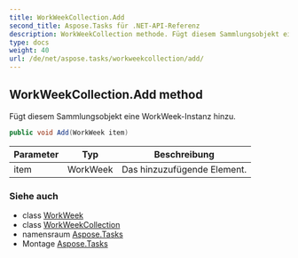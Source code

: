 ```yaml
---
title: WorkWeekCollection.Add
second_title: Aspose.Tasks für .NET-API-Referenz
description: WorkWeekCollection methode. Fügt diesem Sammlungsobjekt eine WorkWeekInstanz hinzu.
type: docs
weight: 40
url: /de/net/aspose.tasks/workweekcollection/add/
---
```

## WorkWeekCollection.Add method

Fügt diesem Sammlungsobjekt eine WorkWeek-Instanz hinzu.

```csharp
public void Add(WorkWeek item)
```

| Parameter | Typ | Beschreibung |
| --- | --- | --- |
| item | WorkWeek | Das hinzuzufügende Element. |

### Siehe auch

* class [WorkWeek](../../workweek/)
* class [WorkWeekCollection](../)
* namensraum [Aspose.Tasks](../../workweekcollection/)
* Montage [Aspose.Tasks](../../../)


